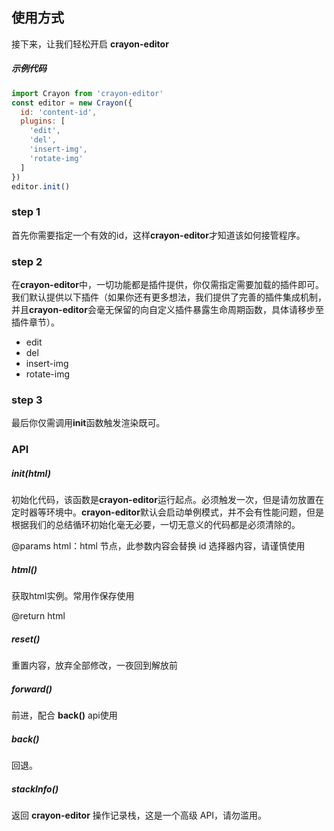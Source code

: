 ## 使用方式

接下来，让我们轻松开启 **crayon-editor**

##### 示例代码

```javascript
import Crayon from 'crayon-editor'
const editor = new Crayon({
  id: 'content-id',
  plugins: [
    'edit',
    'del',
    'insert-img',
    'rotate-img'
  ]
})
editor.init()
```

### step 1

首先你需要指定一个有效的id，这样**crayon-editor**才知道该如何接管程序。

### step 2

在**crayon-editor**中，一切功能都是插件提供，你仅需指定需要加载的插件即可。我们默认提供以下插件（如果你还有更多想法，我们提供了完善的插件集成机制，并且**crayon-editor**会毫无保留的向自定义插件暴露生命周期函数，具体请移步至插件章节）。

- edit
- del
- insert-img
- rotate-img

### step 3

最后你仅需调用**init**函数触发渲染既可。

### API


##### init(html)

初始化代码，该函数是**crayon-editor**运行起点。必须触发一次，但是请勿放置在定时器等环境中。**crayon-editor**默认会启动单例模式，并不会有性能问题，但是根据我们的总结循环初始化毫无必要，一切无意义的代码都是必须清除的。

@params html：html 节点，此参数内容会替换 id 选择器内容，请谨慎使用

##### html()

获取html实例。常用作保存使用

@return html

##### reset()

重置内容，放弃全部修改，一夜回到解放前

##### forward()

前进，配合 **back()** api使用

##### back()

回退。

##### stackInfo()

返回 **crayon-editor** 操作记录栈，这是一个高级 API，请勿滥用。